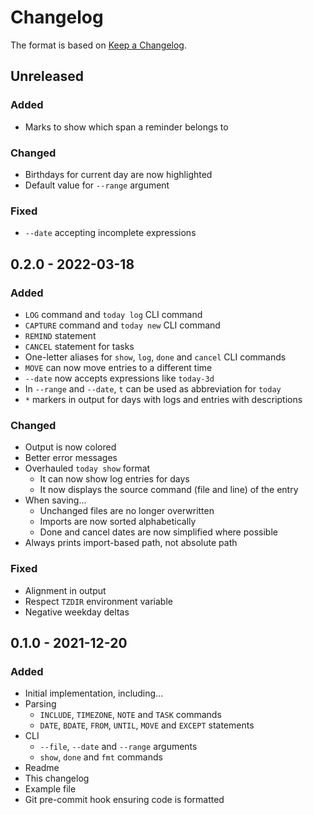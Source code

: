 # Changelog

The format is based on [Keep a Changelog](https://keepachangelog.com/en/1.0.0/).

## Unreleased

### Added
- Marks to show which span a reminder belongs to

### Changed
- Birthdays for current day are now highlighted
- Default value for `--range` argument

### Fixed
- `--date` accepting incomplete expressions

## 0.2.0 - 2022-03-18

### Added
- `LOG` command and `today log` CLI command
- `CAPTURE` command and `today new` CLI command
- `REMIND` statement
- `CANCEL` statement for tasks
- One-letter aliases for `show`, `log`, `done` and `cancel` CLI commands
- `MOVE` can now move entries to a different time
- `--date` now accepts expressions like `today-3d`
- In `--range` and `--date`, `t` can be used as abbreviation for `today`
- `*` markers in output for days with logs and entries with descriptions

### Changed
- Output is now colored
- Better error messages
- Overhauled `today show` format
    - It can now show log entries for days
    - It now displays the source command (file and line) of the entry
- When saving...
    - Unchanged files are no longer overwritten
    - Imports are now sorted alphabetically
    - Done and cancel dates are now simplified where possible
- Always prints import-based path, not absolute path

### Fixed
- Alignment in output
- Respect `TZDIR` environment variable
- Negative weekday deltas

## 0.1.0 - 2021-12-20

### Added
- Initial implementation, including...
- Parsing
    - `INCLUDE`, `TIMEZONE`, `NOTE` and `TASK` commands
    - `DATE`, `BDATE`, `FROM`, `UNTIL`, `MOVE` and `EXCEPT` statements
- CLI
    - `--file`, `--date` and `--range` arguments
    - `show`, `done` and `fmt` commands
- Readme
- This changelog
- Example file
- Git pre-commit hook ensuring code is formatted
